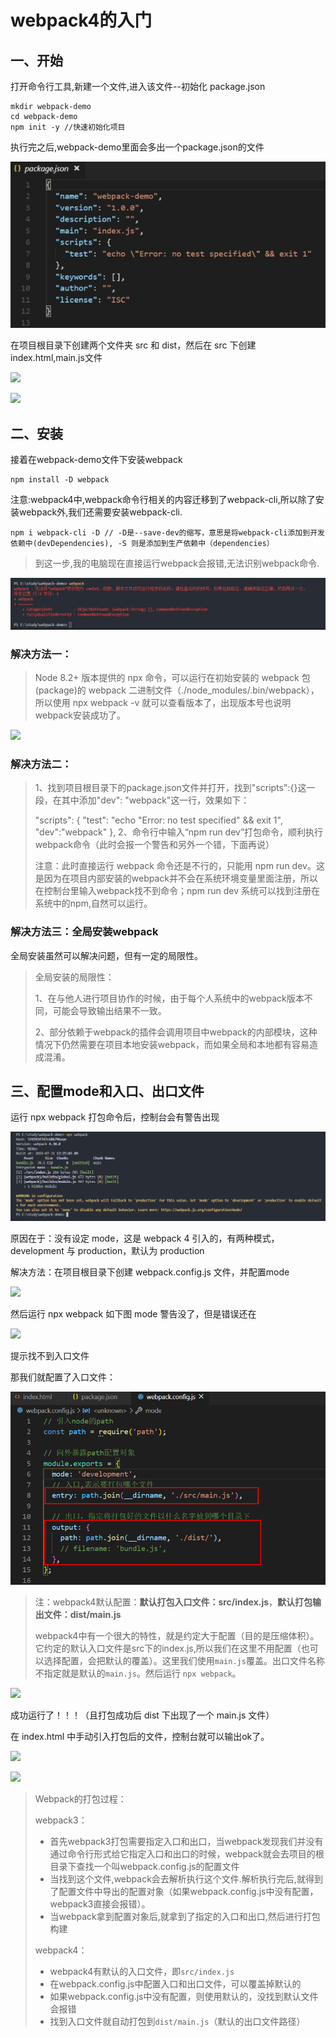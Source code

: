 # webpack4的入门
## 一、开始
打开命令行工具,新建一个文件,进入该文件--初始化 package.json

	mkdir webpack-demo
	cd webpack-demo
	npm init -y //快速初始化项目

执行完之后,webpack-demo里面会多出一个package.json的文件

![](https://raw.githubusercontent.com/limchen233/images/master/webpack4_images/1.png)

在项目根目录下创建两个文件夹 src 和 dist，然后在 src 下创建 index.html,main.js文件

![](https://camo.githubusercontent.com/84865706eaec780cfd0eb778bd18c85eb9b4a752/68747470733a2f2f692e696d6775722e636f6d2f6d52786f7541692e706e67)

![](https://camo.githubusercontent.com/50518636a84237af096f15903a31fb6e7bad4ecc/68747470733a2f2f692e696d6775722e636f6d2f4d4d557178736b2e706e67)

## 二、安装

接着在webpack-demo文件下安装webpack

	npm install -D webpack

注意:webpack4中,webpack命令行相关的内容迁移到了webpack-cli,所以除了安装webpack外,我们还需要安装webpack-cli.

	npm i webpack-cli -D // -D是--save-dev的缩写，意思是将webpack-cli添加到开发依赖中(devDependencies), -S 则是添加到生产依赖中（dependencies）

> 到这一步,我的电脑现在直接运行webpack会报错,无法识别webpack命令.

![](https://raw.githubusercontent.com/limchen233/images/master/webpack4_images/3.png)

### 解决方法一：

> Node 8.2+ 版本提供的 npx 命令，可以运行在初始安装的 webpack 包(package)的 webpack 二进制文件（./node_modules/.bin/webpack），所以使用 npx webpack -v 就可以查看版本了，出现版本号也说明webpack安装成功了。

![](https://i.imgur.com/y8JXPkI.png)

### 解决方法二：
> 1、找到项目根目录下的package.json文件并打开，找到"scripts":{}这一段，在其中添加"dev": 
> "webpack"这一行，效果如下：
>
> "scripts": {
> 	"test": "echo \"Error: no test specified\" && exit 1",
> 	"dev":"webpack"
> 	},
> 2、命令行中输入“npm run dev”打包命令，顺利执行webpack命令（此时会报一个警告和另外一个错，下面再说）
>
> 注意：此时直接运行 webpack 命令还是不行的，只能用 npm run dev。这是因为在项目内部安装的webpack并不会在系统环境变量里面注册，所以在控制台里输入webpack找不到命令；npm run dev 系统可以找到注册在系统中的npm,自然可以运行。


### 解决方法三：全局安装webpack

全局安装虽然可以解决问题，但有一定的局限性。

> 全局安装的局限性：
>
> 1、在与他人进行项目协作的时候，由于每个人系统中的webpack版本不同，可能会导致输出结果不一致。
>
> 2、部分依赖于webpack的插件会调用项目中webpack的内部模块，这种情况下仍然需要在项目本地安装webpack，而如果全局和本地都有容易造成混淆。

## 三、配置mode和入口、出口文件

运行 npx webpack 打包命令后，控制台会有警告出现

![](https://raw.githubusercontent.com/limchen233/images/master/webpack4_images/5.png)

原因在于：没有设定 mode，这是 webpack 4 引入的，有两种模式，development 与 production，默认为 production

解决方法：在项目根目录下创建 webpack.config.js 文件，并配置mode

![](https://i.imgur.com/avyi3C5.png)

然后运行 npx webpack 如下图 mode 警告没了，但是错误还在

![](https://i.imgur.com/N2Xjr1q.png)

提示找不到入口文件

那我们就配置了入口文件：

![image-20210401101051259](https://github.com/limchen233/picgo/blob/master/img/image-20210401101051259.png?raw=true)

> 注：webpack4默认配置：**默认打包入口文件：src/index.js**，**默认打包输出文件：dist/main.js**
>
> webpack4中有一个很大的特性，就是约定大于配置（目的是压缩体积）。它约定的默认入口文件是src下的index.js,所以我们在这里不用配置（也可以选择配置，会把默认的覆盖）。这里我们使用`main.js`覆盖。出口文件名称不指定就是默认的`main.js`。然后运行 `npx webpack`。

![](https://i.imgur.com/2wOCUsf.png)

成功运行了！！！（且打包成功后 dist 下出现了一个 main.js 文件）

在 index.html 中手动引入打包后的文件，控制台就可以输出ok了。

![](https://i.imgur.com/powbIAf.png)

![](https://i.imgur.com/jlvwSJZ.png)



> Webpack的打包过程：
>
> webpack3：
>
> - 首先webpack3打包需要指定入口和出口，当webpack发现我们并没有通过命令行形式给它指定入口和出口的时候，webpack就会去项目的根目录下查找一个叫webpack.config.js的配置文件
> - 当找到这个文件,webpack会去解析执行这个文件.解析执行完后,就得到了配置文件中导出的配置对象（如果webpack.config.js中没有配置，webpack3直接会报错）。
> - 当webpack拿到配置对象后,就拿到了指定的入口和出口,然后进行打包构建
>
> webpack4：
>
> - webpack4有默认的入口文件，即`src/index.js`
> - 在webpack.config.js中配置入口和出口文件，可以覆盖掉默认的
> - 如果webpack.config.js中没有配置，则使用默认的，没找到默认文件会报错
> - 找到入口文件就自动打包到`dist/main.js`（默认的出口文件路径）